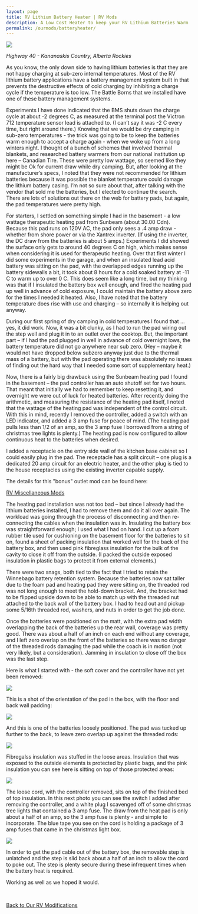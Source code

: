 ```yaml
---
layout: page
title: RV Lithium Battery Heater | RV Mods
description: A Low Cost Heater to keep your RV Lithium Batteries Warm
permalink: /ourmods/batteryheater/
---
```

<img src="/assets/webheader2.jpg"/>

<i>Highway 40 - Kananaskis Country, Alberta Rockies</i>

As you know, the only down side to having lithium batteries is that they are not happy charging at sub-zero internal temperatures.  Most of the RV lithium battery applications have a battery management system built in that prevents the destructive effects of cold charging by inhibiting a charge cycle if the temperature is too low.  The Battle Borns that we installed have one of these battery management systems.

Experiments I have done indicated that the BMS shuts down the charge cycle at about -2 degrees C, as measured at the terminal post the Victron 712 temperature sensor lead is attached to.  (I can’t say it was -2 C every time, but right around there.)  Knowing that we would be dry camping in sub-zero temperatures - the trick was going to be to keep the batteries warm enough to accept a charge again - when we woke up from a long winters night.  I thought of a bunch of schemes that involved thermal blankets, and researched battery warmers from our national institution up here – Canadian Tire.  These were pretty low wattage, so seemed like they might be Ok for current draw while dry camping.  But, after looking at the manufacturer’s specs, I noted that they were not recommended for lithium batteries because it was possible the blanket temperature could damage the lithium battery casing.  I’m not so sure about that, after talking with the vendor that sold me the batteries, but I elected to continue the search.  There are lots of solutions out there on the web for battery pads, but again, the pad temperatures were pretty high.

For starters, I settled on something simple I had in the basement - a low wattage therapeutic heating pad from Sunbeam (about 30.00 Cdn).  Because this pad runs on 120V AC, the pad only sees a .4 amp draw - whether from shore power or via the Xantrex inverter.  (If using the inverter, the DC draw from the batteries is about 5 amps.)  Experiments I did showed the surface only gets to around 40 degrees C on high, which makes sense when considering it is used for therapeutic heating.  Over that first winter I did some experiments in the garage, and when an insulated lead acid battery was sitting on the pad, with the overlapped edges running up the battery sidewalls a bit, it took about 8 hours for a cold soaked battery at -11 C to warm up to over 0 C.  This does seem like a long time, but my thinking was that if I insulated the battery box well enough, and fired the heating pad up well in advance of cold exposure, I could maintain the battery above zero for the times I needed it heated.  Also, I have noted that the battery temperature does rise with use and charging – so internally it is helping out anyway.

During our first spring of dry camping in cold temperatures I found that ... yes, it did work.  Now, it was a bit clunky, as I had to run the pad wiring out the step well and plug it in to an outlet over the cooktop.  But, the important part – if I had the pad plugged in well in advance of cold overnight lows, the battery temperature did not go anywhere near sub zero.  (Hey – maybe it would not have dropped below subzero anyway just due to the thermal mass of a battery, but with the pad operating there was absolutely no issues of finding out the hard way that I needed some sort of supplementary heat.)

Now, there is a fairly big drawback using the Sunbeam heating pad I found in the basement – the pad controller has an auto shutoff set for two hours.  That meant that initially we had to remember to keep resetting it, and overnight we were out of luck for heated batteries.  After recently doing the arithmetic, and measuring the resistance of the heating pad itself, I noted that the wattage of the heating pad was independent of the control circuit.  With this in mind, recently I removed the controller, added a switch with an LED indicator, and added a 3 amp fuse for peace of mind.  (The heating pad pulls less than 1/2 of an amp, so the 3 amp fuse I borrowed from a string of christmas tree lights is plenty.) The heating pad is now configured to allow continuous heat to the batteries when desired.

I added a receptacle on the entry side wall of the kitchen base cabinet so I could easily plug in the pad.   The receptacle has a split circuit – one plug is a dedicated 20 amp circuit for an electric heater, and the other plug is tied to the house receptacles using the existing inverter capable supply.

The details for this "bonus" outlet mod can be found here:

[RV Miscellaneous Mods](/ourmods/miscmods/)

The heating pad installation was not too bad – but since I already had the lithium batteries installed, I had to remove them and do it all over again.  The workload was going through the process of disconnecting and then re-connecting the cables when the insulation was in.  Insulating the battery box was straightforward enough; I used what I had on hand.  I cut up a foam rubber tile used for cushioning on the basement floor for the batteries to sit on, found a sheet of packing insulation that worked well for the back of the battery box, and then used pink fibreglass insulation for the bulk of the cavity to close it off from the outside.  (I packed the outside exposed insulation in plastic bags to protect it from external elements.)

There were two snags, both tied to the fact that I tried to retain the Winnebago battery retention system.  Because the batteries now sat taller due to the foam pad and heating pad they were sitting on, the threaded rod was not long enough to meet the hold-down bracket.  And, the bracket had to be flipped upside down to be able to match up with the threaded nut attached to the back wall of the battery box.  I had to head out and pickup some 5/16th threaded rod, washers, and nuts in order to get the job done. 

Once the batteries were positioned on the matt, with the extra pad width overlapping the back of the batteries up the rear wall, coverage was pretty good.  There was about a half of an inch on each end without any coverage, and I left zero overlap on the front of the batteries so there was no danger of the threaded rods damaging the pad while the coach is in motion (not very likely, but a consideration).  Jamming in insulation to close off the box was the last step.


Here is what I started with - the soft cover and the controller have not yet been removed:

<img src="/assets/heatingpadweb.jpg"/>

This is a shot of the orientation of the pad in the box, with the floor and back wall padding:

<img src="/assets/1batteryheatweb.jpg"/>

And this is one of the batteries loosely positioned.  The pad was tucked up further to the back, to leave zero overlap up against the threaded rods:

<img src="/assets/2batteryheatweb.jpg"/>

Fibregalss insulation was stuffed in the loose areas.  Insulation that was exposed to the outside elements is protected by plastic bags, and the pink insulation you can see here is sitting on top of those protected areas:

<img src="/assets/4batteryheatweb.jpg"/>

The loose cord, with the controller removed, sits on top of the finished bed of top insulation.  In this next photo you can see the switch I added after removing the controller, and a white plug I scavenged off of some christmas tree lights that contained a 3 amp fuse.  The draw from the heat pad is only about a half of an amp, so the 3 amp fuse is plenty - and simple to incorporate.  The blue tape you see on the cord is holding a package of 3 amp fuses that came in the christmas light box.

<img src="/assets/webfinalbattheatchord.jpg"/>

In order to get the pad cable out of the battery box, the removable step is unlatched and the step is slid back about a half of an inch to allow the cord to poke out.  The step is plenty secure during these infrequent times when the battery heat is required. 

Working as well as we hoped it would.

<br>

[Back to Our RV Modifications](/ourmods/)


